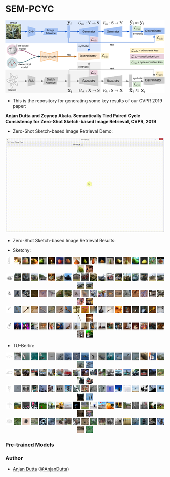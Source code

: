 # SEM-PCYC

<p align="center">
<img src="./figures/sem-pcyc.png" width="800">
</p>

* This is the repository for generating some key results of our CVPR 2019 paper:

**Anjan Dutta and Zeynep Akata. Semantically Tied Paired Cycle Consistency for Zero-Shot Sketch-based Image Retrieval, CVPR, 2019**

* Zero-Shot Sketch-based Image Retrieval Demo:

<p align="center">
<img src="./figures/sem-pcyc-demo.gif" width="500">
</p>

* Zero-Shot Sketch-based Image Retrieval Results:

* Sketchy:   

<p align="center">
<img src="./figures/qual_results/sketchy/3/pear.png" width="4.5%"> <img src="./figures/qual_results/sketchy/3/1_1.png" width="4.5%"> <img src="./figures/qual_results/sketchy/3/2_1.png" width="4.5%"> <img src="./figures/qual_results/sketchy/3/3_1.png" width="4.5%"> <img src="./figures/qual_results/sketchy/3/4_1.png" width="4.5%"> <img src="./figures/qual_results/sketchy/3/5_1.png" width="4.5%"> <img src="./figures/qual_results/sketchy/3/6_1.png" width="4.5%"> <img src="./figures/qual_results/sketchy/3/7_1.png" width="4.5%"> <img src="./figures/qual_results/sketchy/3/8_1.png" width="4.5%"> <img src="./figures/qual_results/sketchy/3/9_1.png" width="4.5%"> <img src="./figures/qual_results/sketchy/3/10_1.png" width="4.5%"> <img src="./figures/qual_results/sketchy/3/11_1.png" width="4.5%"> <img src="./figures/qual_results/sketchy/3/12_1.png" width="4.5%"> <img src="./figures/qual_results/sketchy/3/13_1.png" width="4.5%"> <img src="./figures/qual_results/sketchy/3/14_1.png" width="4.5%"> <img src="./figures/qual_results/sketchy/3/15_1.png" width="4.5%"> <img src="./figures/qual_results/sketchy/3/16_1.png" width="4.5%"> <img src="./figures/qual_results/sketchy/3/17_1.png" width="4.5%"> <img src="./figures/qual_results/sketchy/3/18_1.png" width="4.5%"> <img src="./figures/qual_results/sketchy/3/19_1.png" width="4.5%"> <img src="./figures/qual_results/sketchy/3/20_1.png" width="4.5%"><br>
<img src="./figures/qual_results/sketchy/4/tank.png" width="4.5%"> <img src="./figures/qual_results/sketchy/4/1_1.png" width="4.5%"> <img src="./figures/qual_results/sketchy/4/2_0.png" width="4.5%"> <img src="./figures/qual_results/sketchy/4/3_1.png" width="4.5%"> <img src="./figures/qual_results/sketchy/4/4_1.png" width="4.5%"> <img src="./figures/qual_results/sketchy/4/5_1.png" width="4.5%"> <img src="./figures/qual_results/sketchy/4/6_1.png" width="4.5%"> <img src="./figures/qual_results/sketchy/4/7_1.png" width="4.5%"> <img src="./figures/qual_results/sketchy/4/8_1.png" width="4.5%"> <img src="./figures/qual_results/sketchy/4/9_0.png" width="4.5%"> <img src="./figures/qual_results/sketchy/4/10_1.png" width="4.5%"> <img src="./figures/qual_results/sketchy/4/11_1.png" width="4.5%"> <img src="./figures/qual_results/sketchy/4/12_0.png" width="4.5%"> <img src="./figures/qual_results/sketchy/4/13_1.png" width="4.5%"> <img src="./figures/qual_results/sketchy/4/14_1.png" width="4.5%"> <img src="./figures/qual_results/sketchy/4/15_1.png" width="4.5%"> <img src="./figures/qual_results/sketchy/4/16_1.png" width="4.5%"> <img src="./figures/qual_results/sketchy/4/17_1.png" width="4.5%"> <img src="./figures/qual_results/sketchy/4/18_1.png" width="4.5%"> <img src="./figures/qual_results/sketchy/4/19_1.png" width="4.5%"> <img src="./figures/qual_results/sketchy/4/20_1.png" width="4.5%"><br>
<img src="./figures/qual_results/sketchy/13/lobster.png" width="4.5%"> <img src="./figures/qual_results/sketchy/13/1_1.png" width="4.5%"> <img src="./figures/qual_results/sketchy/13/2_1.png" width="4.5%"> <img src="./figures/qual_results/sketchy/13/3_1.png" width="4.5%"> <img src="./figures/qual_results/sketchy/13/4_1.png" width="4.5%"> <img src="./figures/qual_results/sketchy/13/5_1.png" width="4.5%"> <img src="./figures/qual_results/sketchy/13/6_1.png" width="4.5%"> <img src="./figures/qual_results/sketchy/13/7_1.png" width="4.5%"> <img src="./figures/qual_results/sketchy/13/8_1.png" width="4.5%"> <img src="./figures/qual_results/sketchy/13/9_1.png" width="4.5%"> <img src="./figures/qual_results/sketchy/13/10_1.png" width="4.5%"> <img src="./figures/qual_results/sketchy/13/11_1.png" width="4.5%"> <img src="./figures/qual_results/sketchy/13/12_1.png" width="4.5%"> <img src="./figures/qual_results/sketchy/13/13_0.png" width="4.5%"> <img src="./figures/qual_results/sketchy/13/14_1.png" width="4.5%"> <img src="./figures/qual_results/sketchy/13/15_1.png" width="4.5%"> <img src="./figures/qual_results/sketchy/13/16_1.png" width="4.5%"> <img src="./figures/qual_results/sketchy/13/17_1.png" width="4.5%"> <img src="./figures/qual_results/sketchy/13/18_1.png" width="4.5%"> <img src="./figures/qual_results/sketchy/13/19_1.png" width="4.5%"> <img src="./figures/qual_results/sketchy/13/20_1.png" width="4.5%"><br>
<img src="./figures/qual_results/sketchy/23/spoon.png" width="4.5%"> <img src="./figures/qual_results/sketchy/23/1_1.png" width="4.5%"> <img src="./figures/qual_results/sketchy/23/2_1.png" width="4.5%"> <img src="./figures/qual_results/sketchy/23/3_1.png" width="4.5%"> <img src="./figures/qual_results/sketchy/23/4_1.png" width="4.5%"> <img src="./figures/qual_results/sketchy/23/5_0.png" width="4.5%"> <img src="./figures/qual_results/sketchy/23/6_1.png" width="4.5%"> <img src="./figures/qual_results/sketchy/23/7_1.png" width="4.5%"> <img src="./figures/qual_results/sketchy/23/8_1.png" width="4.5%"> <img src="./figures/qual_results/sketchy/23/9_1.png" width="4.5%"> <img src="./figures/qual_results/sketchy/23/10_1.png" width="4.5%"> <img src="./figures/qual_results/sketchy/23/11_1.png" width="4.5%"> <img src="./figures/qual_results/sketchy/23/12_1.png" width="4.5%"> <img src="./figures/qual_results/sketchy/23/13_1.png" width="4.5%"> <img src="./figures/qual_results/sketchy/23/14_0.png" width="4.5%"> <img src="./figures/qual_results/sketchy/23/15_1.png" width="4.5%"> <img src="./figures/qual_results/sketchy/23/16_0.png" width="4.5%"> <img src="./figures/qual_results/sketchy/23/17_1.png" width="4.5%"> <img src="./figures/qual_results/sketchy/23/18_1.png" width="4.5%"> <img src="./figures/qual_results/sketchy/23/19_1.png" width="4.5%"> <img src="./figures/qual_results/sketchy/23/20_1.png" width="4.5%"><br>
<img src="./figures/qual_results/sketchy/27/guitar.png" width="4.5%"> <img src="./figures/qual_results/sketchy/27/1_1.png" width="4.5%"> <img src="./figures/qual_results/sketchy/27/2_1.png" width="4.5%"> <img src="./figures/qual_results/sketchy/27/3_1.png" width="4.5%"> <img src="./figures/qual_results/sketchy/27/4_0.png" width="4.5%"> <img src="./figures/qual_results/sketchy/27/5_0.png" width="4.5%"> <img src="./figures/qual_results/sketchy/27/6_1.png" width="4.5%"> <img src="./figures/qual_results/sketchy/27/7_1.png" width="4.5%"> <img src="./figures/qual_results/sketchy/27/8_0.png" width="4.5%"> <img src="./figures/qual_results/sketchy/27/9_1.png" width="4.5%"> <img src="./figures/qual_results/sketchy/27/10_1.png" width="4.5%"> <img src="./figures/qual_results/sketchy/27/11_1.png" width="4.5%"> <img src="./figures/qual_results/sketchy/27/12_1.png" width="4.5%"> <img src="./figures/qual_results/sketchy/27/13_0.png" width="4.5%"> <img src="./figures/qual_results/sketchy/27/14_1.png" width="4.5%"> <img src="./figures/qual_results/sketchy/27/15_1.png" width="4.5%"> <img src="./figures/qual_results/sketchy/27/16_1.png" width="4.5%"> <img src="./figures/qual_results/sketchy/27/17_0.png" width="4.5%"> <img src="./figures/qual_results/sketchy/27/18_0.png" width="4.5%"> <img src="./figures/qual_results/sketchy/27/19_1.png" width="4.5%"> <img src="./figures/qual_results/sketchy/27/20_1.png" width="4.5%"><br>
</p>

* TU-Berlin:
        
<p align="center">
<img src="./figures/qual_results/tu-berlin/1/dolphin.png" width="4.5%"> <img src="./figures/qual_results/tu-berlin/1/1_1.png" width="4.5%"> <img src="./figures/qual_results/tu-berlin/1/2_1.png" width="4.5%"> <img src="./figures/qual_results/tu-berlin/1/3_1.png" width="4.5%"> <img src="./figures/qual_results/tu-berlin/1/4_1.png" width="4.5%"> <img src="./figures/qual_results/tu-berlin/1/5_1.png" width="4.5%"> <img src="./figures/qual_results/tu-berlin/1/6_1.png" width="4.5%"> <img src="./figures/qual_results/tu-berlin/1/7_1.png" width="4.5%"> <img src="./figures/qual_results/tu-berlin/1/8_1.png" width="4.5%"> <img src="./figures/qual_results/tu-berlin/1/9_1.png" width="4.5%"> <img src="./figures/qual_results/tu-berlin/1/10_1.png" width="4.5%"> <img src="./figures/qual_results/tu-berlin/1/11_1.png" width="4.5%"> <img src="./figures/qual_results/tu-berlin/1/12_1.png" width="4.5%"> <img src="./figures/qual_results/tu-berlin/1/13_1.png" width="4.5%"> <img src="./figures/qual_results/tu-berlin/1/14_1.png" width="4.5%"> <img src="./figures/qual_results/tu-berlin/1/15_1.png" width="4.5%"> <img src="./figures/qual_results/tu-berlin/1/16_0.png" width="4.5%"> <img src="./figures/qual_results/tu-berlin/1/17_1.png" width="4.5%"> <img src="./figures/qual_results/tu-berlin/1/18_1.png" width="4.5%"> <img src="./figures/qual_results/tu-berlin/1/19_1.png" width="4.5%"> <img src="./figures/qual_results/tu-berlin/1/20_1.png" width="4.5%"><br>
<img src="./figures/qual_results/tu-berlin/4/truck.png" width="4.5%"> <img src="./figures/qual_results/tu-berlin/4/1_1.png" width="4.5%"> <img src="./figures/qual_results/tu-berlin/4/2_1.png" width="4.5%"> <img src="./figures/qual_results/tu-berlin/4/3_1.png" width="4.5%"> <img src="./figures/qual_results/tu-berlin/4/4_1.png" width="4.5%"> <img src="./figures/qual_results/tu-berlin/4/5_0.png" width="4.5%"> <img src="./figures/qual_results/tu-berlin/4/6_1.png" width="4.5%"> <img src="./figures/qual_results/tu-berlin/4/7_1.png" width="4.5%"> <img src="./figures/qual_results/tu-berlin/4/8_1.png" width="4.5%"> <img src="./figures/qual_results/tu-berlin/4/9_1.png" width="4.5%"> <img src="./figures/qual_results/tu-berlin/4/10_0.png" width="4.5%"> <img src="./figures/qual_results/tu-berlin/4/11_1.png" width="4.5%"> <img src="./figures/qual_results/tu-berlin/4/12_1.png" width="4.5%"> <img src="./figures/qual_results/tu-berlin/4/13_1.png" width="4.5%"> <img src="./figures/qual_results/tu-berlin/4/14_1.png" width="4.5%"> <img src="./figures/qual_results/tu-berlin/4/15_1.png" width="4.5%"> <img src="./figures/qual_results/tu-berlin/4/16_1.png" width="4.5%"> <img src="./figures/qual_results/tu-berlin/4/17_1.png" width="4.5%"> <img src="./figures/qual_results/tu-berlin/4/18_1.png" width="4.5%"> <img src="./figures/qual_results/tu-berlin/4/19_1.png" width="4.5%"> <img src="./figures/qual_results/tu-berlin/4/20_1.png" width="4.5%"><br>
<img src="./figures/qual_results/tu-berlin/6/traffic_light.png" width="4.5%"> <img src="./figures/qual_results/tu-berlin/6/1_1.png" width="4.5%"> <img src="./figures/qual_results/tu-berlin/6/2_1.png" width="4.5%"> <img src="./figures/qual_results/tu-berlin/6/3_1.png" width="4.5%"> <img src="./figures/qual_results/tu-berlin/6/4_1.png" width="4.5%"> <img src="./figures/qual_results/tu-berlin/6/5_1.png" width="4.5%"> <img src="./figures/qual_results/tu-berlin/6/6_1.png" width="4.5%"> <img src="./figures/qual_results/tu-berlin/6/7_1.png" width="4.5%"> <img src="./figures/qual_results/tu-berlin/6/8_1.png" width="4.5%"> <img src="./figures/qual_results/tu-berlin/6/9_1.png" width="4.5%"> <img src="./figures/qual_results/tu-berlin/6/10_1.png" width="4.5%"> <img src="./figures/qual_results/tu-berlin/6/11_0.png" width="4.5%"> <img src="./figures/qual_results/tu-berlin/6/12_0.png" width="4.5%"> <img src="./figures/qual_results/tu-berlin/6/13_1.png" width="4.5%"> <img src="./figures/qual_results/tu-berlin/6/14_0.png" width="4.5%"> <img src="./figures/qual_results/tu-berlin/6/15_1.png" width="4.5%"> <img src="./figures/qual_results/tu-berlin/6/16_1.png" width="4.5%"> <img src="./figures/qual_results/tu-berlin/6/17_1.png" width="4.5%"> <img src="./figures/qual_results/tu-berlin/6/18_1.png" width="4.5%"> <img src="./figures/qual_results/tu-berlin/6/19_0.png" width="4.5%"> <img src="./figures/qual_results/tu-berlin/6/20_1.png" width="4.5%"><br>
<img src="./figures/qual_results/tu-berlin/7/umbrella.png" width="4.5%"> <img src="./figures/qual_results/tu-berlin/7/1_1.png" width="4.5%"> <img src="./figures/qual_results/tu-berlin/7/2_1.png" width="4.5%"> <img src="./figures/qual_results/tu-berlin/7/3_1.png" width="4.5%"> <img src="./figures/qual_results/tu-berlin/7/4_1.png" width="4.5%"> <img src="./figures/qual_results/tu-berlin/7/5_1.png" width="4.5%"> <img src="./figures/qual_results/tu-berlin/7/6_1.png" width="4.5%"> <img src="./figures/qual_results/tu-berlin/7/7_1.png" width="4.5%"> <img src="./figures/qual_results/tu-berlin/7/8_1.png" width="4.5%"> <img src="./figures/qual_results/tu-berlin/7/9_1.png" width="4.5%"> <img src="./figures/qual_results/tu-berlin/7/10_1.png" width="4.5%"> <img src="./figures/qual_results/tu-berlin/7/11_1.png" width="4.5%"> <img src="./figures/qual_results/tu-berlin/7/12_1.png" width="4.5%"> <img src="./figures/qual_results/tu-berlin/7/13_0.png" width="4.5%"> <img src="./figures/qual_results/tu-berlin/7/14_1.png" width="4.5%"> <img src="./figures/qual_results/tu-berlin/7/15_1.png" width="4.5%"> <img src="./figures/qual_results/tu-berlin/7/16_1.png" width="4.5%"> <img src="./figures/qual_results/tu-berlin/7/17_1.png" width="4.5%"> <img src="./figures/qual_results/tu-berlin/7/18_1.png" width="4.5%"> <img src="./figures/qual_results/tu-berlin/7/19_1.png" width="4.5%"> <img src="./figures/qual_results/tu-berlin/7/20_1.png" width="4.5%"><br>
<img src="./figures/qual_results/tu-berlin/9/hedgehog.png" width="4.5%"> <img src="./figures/qual_results/tu-berlin/9/1_1.png" width="4.5%"> <img src="./figures/qual_results/tu-berlin/9/2_1.png" width="4.5%"> <img src="./figures/qual_results/tu-berlin/9/3_1.png" width="4.5%"> <img src="./figures/qual_results/tu-berlin/9/4_1.png" width="4.5%"> <img src="./figures/qual_results/tu-berlin/9/5_1.png" width="4.5%"> <img src="./figures/qual_results/tu-berlin/9/6_1.png" width="4.5%"> <img src="./figures/qual_results/tu-berlin/9/7_1.png" width="4.5%"> <img src="./figures/qual_results/tu-berlin/9/8_1.png" width="4.5%"> <img src="./figures/qual_results/tu-berlin/9/9_1.png" width="4.5%"> <img src="./figures/qual_results/tu-berlin/9/10_1.png" width="4.5%"> <img src="./figures/qual_results/tu-berlin/9/11_1.png" width="4.5%"> <img src="./figures/qual_results/tu-berlin/9/12_1.png" width="4.5%"> <img src="./figures/qual_results/tu-berlin/9/13_1.png" width="4.5%"> <img src="./figures/qual_results/tu-berlin/9/14_0.png" width="4.5%"> <img src="./figures/qual_results/tu-berlin/9/15_1.png" width="4.5%"> <img src="./figures/qual_results/tu-berlin/9/16_1.png" width="4.5%"> <img src="./figures/qual_results/tu-berlin/9/17_1.png" width="4.5%"> <img src="./figures/qual_results/tu-berlin/9/18_1.png" width="4.5%"> <img src="./figures/qual_results/tu-berlin/9/19_0.png" width="4.5%"> <img src="./figures/qual_results/tu-berlin/9/20_1.png" width="4.5%"><br>
</p>

### Pre-trained Models

### Author
* [Anjan Dutta](https://sites.google.com/site/2adutta/) ([@AnjanDutta](https://github.com/AnjanDutta))